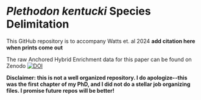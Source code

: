 # _Plethodon kentucki_ Species Delimitation <br />
This GitHub repository is to accompany Watts et. al 2024 **add citation here when prints come out** <br />

The raw Anchored Hybrid Enrichment data for this paper can be found on Zenodo  [![DOI](https://zenodo.org/badge/DOI/10.5281/zenodo.10727990.svg)](https://doi.org/10.5281/zenodo.10727990)

**Disclaimer: this is not a well organized repository. I do apologize--this was the first chapter of my PhD, and I did not do a stellar job organizing files. I promise future repos will be better!**
